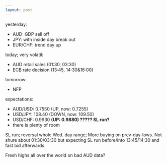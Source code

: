 ```yaml
---
layout: post
---
```


yesterday:

* AUD: GDP sell off
* JPY: with inside day break out
* EUR/CHF: trend day up


today; very volatil:

* AUD retail sales (01:30, 03:30)
* ECB rate decision (13:45, 14:30&16:00)

tomorrow:
* NFP

expectations:

* AUD/USD: 0.7550 (UP, now: 0.7255)
* USD/JPY: 108.40 (DOWN, now: 109.50)
* USD/CHF: 0.9930 **(UP: 0.9880) ????? SL run?**
* there is plenty of room

SL run; reversal whole Wed. day range; More buying on prev-day-lows. Not shure about 01:30/03:30 but expecting SL run before/into 13:45/14:30 and fast bid afterwards.


Fresh highs all over the world on bad AUD data?

